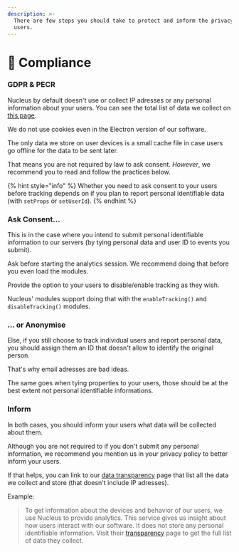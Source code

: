 ```yaml
---
description: >-
  There are few steps you should take to protect and inform the privacy of your
  users.
---
```


# 📖 Compliance

### GDPR & PECR <a href="#gdpr--pecr" id="gdpr--pecr"></a>

Nucleus by default doesn't use or collect IP adresses or any personal information about your users. You can see the total list of data we collect on [this page](https://www.nucleus.sh/transparency).

We do not use cookies even in the Electron version of our software.&#x20;

The only data we store on user devices is a small cache file in case users go offline for the data to be sent later.

That means you are not required by law to ask consent. _However_, we recommend you to read and follow the practices below.&#x20;

{% hint style="info" %}
Whether you need to ask consent to your users before tracking depends on if you plan to report personal identifiable data (with `setProps` or `setUserId`).
{% endhint %}

### Ask Consent... <a href="#ask-consent" id="ask-consent"></a>

This is in the case where you intend to submit personal identifiable information to our servers (by tying personal data and user ID to events you submit).

Ask before starting the analytics session. We recommend doing that before you even load the modules.

Provide the option to your users to disable/enable tracking as they wish.&#x20;

Nucleus' modules support doing that with the `enableTracking()` and `disableTracking()` modules.

### ... or Anonymise <a href="#or-anonymise" id="or-anonymise"></a>

Else, if you still choose to track individual users and report personal data, you should assign them an ID that doesn't allow to identify the original person.&#x20;

That's why email adresses are bad ideas.&#x20;

The same goes when tying properties to your users, those should be at the best extent not personal identifiable informations.

### Inform <a href="#inform" id="inform"></a>

In both cases, you should inform your users what data will be collected about them.

Although you are not required to if you don't submit any personal information, we recommend you mention us in your privacy policy to better inform your users.

If that helps, you can link to our [data transparency](https://www.nucleus.sh/transparency) page that list all the data we collect and store (that doesn't include IP adresses).

Example:

> To get information about the devices and behavior of our users, we use Nucleus to provide analytics. This service gives us insight about how users interact with our software. It does not store any personal identifiable information. Visit their [transparency](https://nucleus.sh/transparency) page to get the full list of data they collect.
